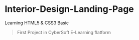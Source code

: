 # Interior-Design-Landing-Page
Learning HTML5 &amp; CSS3 Basic
> First Project in CyberSoft E-Learning flatform
